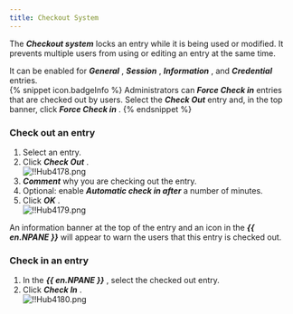 ```yaml
---
title: Checkout System
---
```

The ***Checkout system*** locks an entry while it is being used or modified. It prevents multiple users from using or editing an entry at the same time.  

It can be enabled for ***General*** , ***Session*** , ***Information*** , and ***Credential*** entries.  
{% snippet icon.badgeInfo %} 
Administrators can ***Force Check in*** entries that are checked out by users. Select the ***Check Out*** entry and, in the top banner, click ***Force Check in*** . 
{% endsnippet %}
 
### Check out an entry 

1. Select an entry. 
1. Click ***Check Out*** .  
![!!Hub4178.png](https://webdevolutions.azureedge.net/docs/en/hub/Hub4178.png) 
1. ***Comment*** why you are checking out the entry. 
1. Optional: enable ***Automatic check in after*** a number of minutes. 
1. Click ***OK*** .  
![!!Hub4179.png](https://webdevolutions.azureedge.net/docs/en/hub/Hub4179.png)  

An information banner at the top of the entry and an icon in the ***{{ en.NPANE }}*** will appear to warn the users that this entry is checked out. 

### Check in an entry 

1. In the ***{{ en.NPANE }}*** , select the checked out entry. 
1. Click ***Check In*** .  
![!!Hub4180.png](https://webdevolutions.azureedge.net/docs/en/hub/Hub4180.png) 

